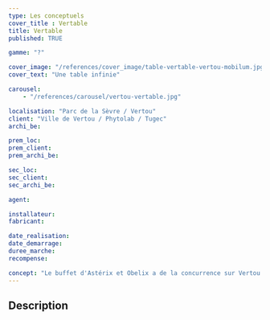 ```yaml
---
type: Les conceptuels
cover_title : Vertable
title: Vertable
published: TRUE

gamme: "?"

cover_image: "/references/cover_image/table-vertable-vertou-mobilum.jpg"
cover_text: "Une table infinie"

carousel:
    - "/references/carousel/vertou-vertable.jpg"

localisation: "Parc de la Sèvre / Vertou"
client: "Ville de Vertou / Phytolab / Tugec"
archi_be:

prem_loc:
prem_client:
prem_archi_be:

sec_loc:
sec_client:
sec_archi_be:

agent:

installateur:
fabricant:

date_realisation:
date_demarrage:
duree_marche:
recompense:

concept: "Le buffet d'Astérix et Obelix a de la concurrence sur Vertou (inverser cover_text et concept ?)"
---
```


## Description
